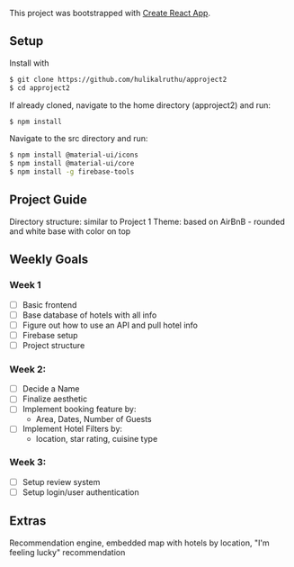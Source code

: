 This project was bootstrapped with [Create React App](https://github.com/facebook/create-react-app).

## Setup

Install with

```sh
$ git clone https://github.com/hulikalruthu/approject2
$ cd approject2
```

If already cloned, navigate to the home directory (approject2) and run:

```sh
$ npm install
```

Navigate to the src directory and run:

```sh
$ npm install @material-ui/icons
$ npm install @material-ui/core
$ npm install -g firebase-tools
```


## Project Guide
Directory structure: similar to Project 1 
Theme: based on AirBnB - rounded and white base with color on top

## Weekly Goals
### Week 1
  - [ ] Basic frontend
  - [ ] Base database of hotels with all info
  - [ ] Figure out how to use an API and pull hotel info
  - [ ] Firebase setup
  - [ ] Project structure

### Week 2:
  - [ ] Decide a Name
  - [ ] Finalize aesthetic
  - [ ] Implement booking feature by:
    - Area, Dates, Number of Guests
  - [ ] Implement Hotel Filters by:
    - location, star rating, cuisine type

### Week 3:
  - [ ] Setup review system
  - [ ] Setup login/user authentication

## Extras
Recommendation engine, embedded map with hotels by location, "I'm feeling lucky" recommendation
